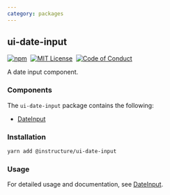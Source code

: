 ```yaml
---
category: packages
---
```


## ui-date-input

[![npm][npm]][npm-url]&nbsp;
[![MIT License][license-badge]][license]&nbsp;
[![Code of Conduct][coc-badge]][coc]

A date input component.

### Components

The `ui-date-input` package contains the following:

- [DateInput](#DateInput)

### Installation

```sh
yarn add @instructure/ui-date-input
```

### Usage

For detailed usage and documentation, see [DateInput](#DateInput).

[npm]: https://img.shields.io/npm/v/@instructure/ui-date-input.svg
[npm-url]: https://npmjs.com/package/@instructure/ui-date-input
[license-badge]: https://img.shields.io/npm/l/instructure-ui.svg?style=flat-square
[license]: https://github.com/instructure/instructure-ui/blob/master/LICENSE
[coc-badge]: https://img.shields.io/badge/code%20of-conduct-ff69b4.svg?style=flat-square
[coc]: https://github.com/instructure/instructure-ui/blob/master/CODE_OF_CONDUCT.md

